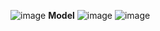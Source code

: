 ![image](https://github.com/user-attachments/assets/8a0d1775-65a6-4e5a-a53a-8565a942bfab)
**Model**
![image](https://github.com/user-attachments/assets/aaafd752-7d1c-439d-880e-8918b7c5d355)
![image](https://github.com/user-attachments/assets/3fef5aa0-23dc-4d33-9086-a2638e326619)
